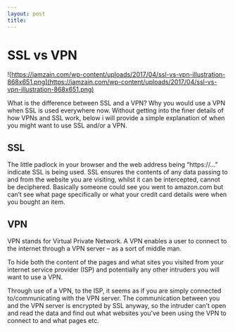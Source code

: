 ```yaml
---
layout: post
title: 
---
```

# SSL vs VPN

![https://iamzain.com/wp-content/uploads/2017/04/ssl-vs-vpn-illustration-868x651.png](https://iamzain.com/wp-content/uploads/2017/04/ssl-vs-vpn-illustration-868x651.png)

What is the difference between SSL and a VPN? Why you would use a VPN when SSL is used everywhere now. Without getting into the finer details of how VPNs and SSL work, below i will provide a simple explanation of when you might want to use SSL and/or a VPN.

## **SSL**

The little padlock in your browser and the web address being “https://…” indicate SSL is being used. SSL ensures the contents of any data passing to and from the website you are visiting, whilst it can be intercepted, cannot be deciphered. Basically someone could see you went to amazon.com but can’t see what page specifically or what your credit card details were when you bought an item.

## **VPN**

VPN stands for Virtual Private Network. A VPN enables a user to connect to the internet through a VPN server – as a sort of middle man.

To hide both the content of the pages and what sites you visited from your internet service provider (ISP) and potentially any other intruders you will want to use a VPN.

Through use of a VPN, to the ISP, it seems as if you are simply connected to/communicating with the VPN server. The communication between you and the VPN server is encrypted by SSL anyway, so the intruder can’t open and read the data and find out what websites you’ve been using the VPN to connect to and what pages etc.